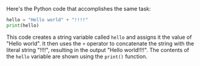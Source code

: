 Here's the Python code that accomplishes the same task:
```python
hello = "Hello world" + "!!!!"
print(hello)
``` 
This code creates a string variable called `hello` and assigns it the value of "Hello world". It then uses the `+` operator to concatenate the string with the literal string "!!!!", resulting in the output "Hello world!!!!". The contents of the `hello` variable are shown using the `print()` function.

